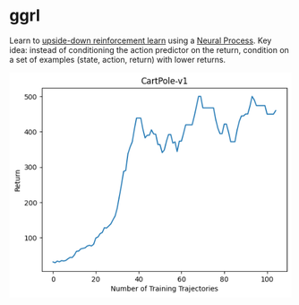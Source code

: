 # ggrl

Learn to [upside-down reinforcement learn](https://arxiv.org/abs/1912.02875) using a [Neural Process](https://arxiv.org/abs/1807.01622).
Key idea: instead of conditioning the action predictor on the return, condition on a set of examples (state, action, return) with lower returns.

![](./cartpole.png)
